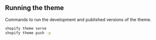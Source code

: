 ## Running the theme

Commands to run the development and published versions of the theme.

```sh
shopify theme serve
shopify theme push -p
```
